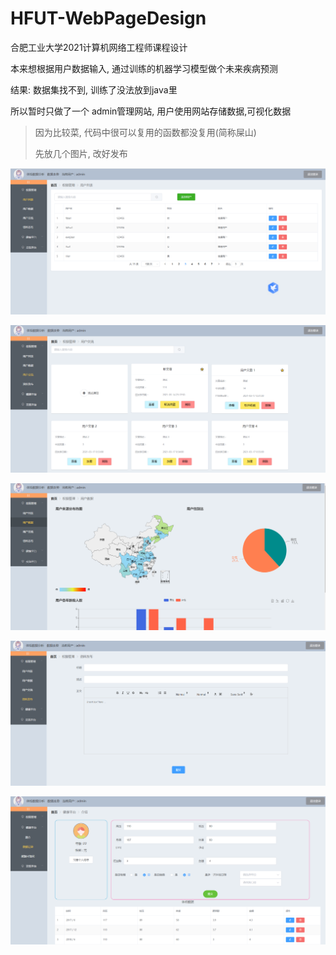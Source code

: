 # HFUT-WebPageDesign
合肥工业大学2021计算机网络工程师课程设计

本来想根据用户数据输入, 通过训练的机器学习模型做个未来疾病预测

结果: 数据集找不到, 训练了没法放到java里

所以暂时只做了一个 admin管理网站, 用户使用网站存储数据,可视化数据

>因为比较菜, 代码中很可以复用的函数都没复用(简称屎山)
>
>先放几个图片, 改好发布



![adminuser](pic\adminuser.png)

![adminseearticle](pic\adminseearticle.png)

![viewusrdata](pic\viewusrdata.png)

![editarticle](pic\editarticle.png)

![userown](pic\userown.png)

